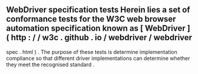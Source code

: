 #
WebDriver
specification
tests
Herein
lies
a
set
of
conformance
tests
for
the
W3C
web
browser
automation
specification
known
as
[
WebDriver
]
(
http
:
/
/
w3c
.
github
.
io
/
webdriver
/
webdriver
-
spec
.
html
)
.
The
purpose
of
these
tests
is
determine
implementation
compliance
so
that
different
driver
implementations
can
determine
whether
they
meet
the
recognised
standard
.
